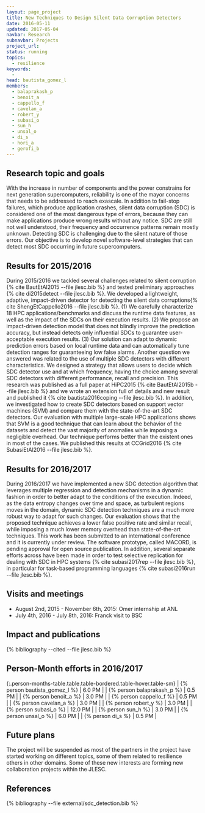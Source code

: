 ```yaml
---
layout: page_project
title: New Techniques to Design Silent Data Corruption Detectors
date: 2016-05-11
updated: 2017-05-04
navbar: Research
subnavbar: Projects
project_url:
status: running
topics:
  - resilience
keywords:
  -
head: bautista_gomez_l
members:
  - balaprakash_p
  - benoit_a
  - cappello_f
  - cavelan_a
  - robert_y
  - subasi_o
  - sun_h
  - unsal_o
  - di_s
  - hori_a
  - gerofi_b
---
```


## Research topic and goals

With the increase in number of components and the power constrains for next
generation supercomputers, reliability is one of the mayor concerns that needs
to be addressed to reach exascale. In addition to fail-stop failures, which
produce application crashes, silent data corruption (SDC) is considered one of
the most dangerous type of errors, because they can make applications produce
wrong results without any notice. SDC are still not well understood, their
frequency and occurrence patterns remain mostly unknown. Detecting SDC is
challenging due to the silent nature of those errors. Our objective is to
develop novel software-level strategies that can detect most SDC occurring in
future supercomputers.

## Results for 2015/2016

During 2015/2016 we tackled several challenges related to silent corruption {%
cite BautEtAl2015 --file jlesc.bib %} and tested preliminary approaches {% cite
di2015detect --file jlesc.bib %}. We developed a lightweight, adaptive,
impact-driven detector for detecting the silent data corruptions{% cite
ShengEtCappello2016 --file jlesc.bib %}. (1) We carefully characterize 18 HPC
applications/benchmarks and discuss the runtime data features, as well as the
impact of the SDCs on their execution results. (2) We propose an impact-driven
detection model that does not blindly improve the prediction accuracy, but
instead detects only influential SDCs to guarantee user-acceptable execution
results. (3) Our solution can adapt to dynamic prediction errors based on local
runtime data and can automatically tune detection ranges for guaranteeing low
false alarms. Another question we answered was related to the use of multiple
SDC detectors with different characteristics. We designed a strategy that
allows users to decide which SDC detector use and at which frequency, having
the choice among several SDC detectors with different performance, recall and
precision. This research was published as a full paper at HiPC2015 {% cite
BautEtAl2015b --file jlesc.bib %} and we wrote an extension full of details and
new result and published it {% cite bautista2016coping --file jlesc.bib %}. In
addition, we investigated how to create SDC detectors based on support vector
machines (SVM) and compare them with the state-of-the-art SDC detectors. Our
evaluation with multiple large-scale HPC applications shows that SVM is a good
technique that can learn about the behavior of the datasets and detect the vast
majority of anomalies while imposing a negligible overhead. Our technique
performs better than the existent ones in most of the cases. We published this
results at CCGrid2016 {% cite SubasiEtAl2016 --file jlesc.bib %}.

## Results for 2016/2017

During 2016/2017 we have implemented a new SDC detection algorithm that
leverages multiple regression and detection mechanisms in a dynamic fashion in
order to better adapt to the conditions of the execution. Indeed, as the data
entropy changes over time and space, as turbulent regions moves in the domain,
dynamic SDC detection techniques are a much more robust way to adapt for such
changes. Our evaluation shows that the proposed technique achieves a lower
false positive rate and similar recall, while imposing a much lower memory
overhead than state-of-the-art techniques. This work has been submitted to an
international conference and it is currently under review. The software
prototype, called MACORD, is pending approval for open source publication. In
addition, several separate efforts across have been made in order to test
selective replication for dealing with SDC in HPC systems {% cite subasi2017rep
--file jlesc.bib %}, in particular for task-based programming
languages {% cite subasi2016run --file jlesc.bib %}.



## Visits and meetings

 * August 2nd, 2015 - November 6th, 2015: Omer internship at ANL
 * July 4th, 2016 - July 8th, 2016: Franck visit to BSC


## Impact and publications

{% bibliography --cited --file jlesc.bib %}



## Person-Month efforts in 2016/2017

{:.person-months-table.table.table-bordered.table-hover.table-sm}
| {% person bautista_gomez_l %}    | 6.0 PM |
| {% person balaprakash_p %}    | 0.5 PM |
| {% person benoit_a %}    | 3.0 PM |
| {% person cappello_f %}    | 0.5 PM |
| {% person cavelan_a %}    | 3.0 PM |
| {% person robert_y %}    | 3.0 PM |
| {% person subasi_o %}    | 12.0 PM |
| {% person sun_h %}    | 3.0 PM |
| {% person unsal_o %}    | 6.0 PM |
| {% person di_s %}    | 0.5 PM |

## Future plans

The project will be suspended as most of the partners in the project have
started working on different topics, some of them related to resilience others
in other domains. Some of these new interests are forming new collaboration
projects within the JLESC.

## References

{% bibliography --file external/sdc_detection.bib %}

